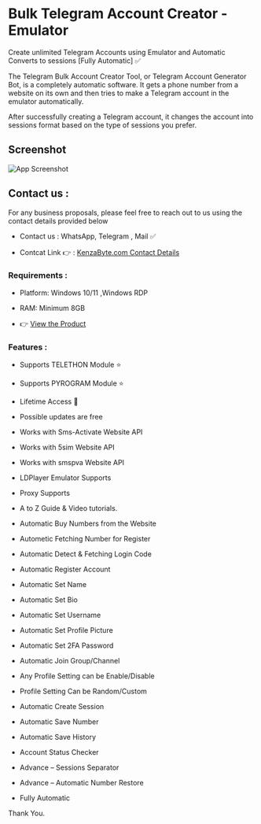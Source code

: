 # Bulk Telegram Account Creator - Emulator 

Create unlimited Telegram Accounts using Emulator and Automatic Converts to sessions [Fully Automatic] ✅

The Telegram Bulk Account Creator Tool, or Telegram Account Generator Bot, is a completely automatic software. It gets a phone number from a website on its own and then tries to make a Telegram account in the emulator automatically. 

After successfully creating a Telegram account, it changes the account into sessions format based on the type of sessions you prefer.


## Screenshot

![App Screenshot](http://www.kenzabyte.com/wp-content/uploads/2024/03/telegram-bulk-account-creator-software-options.png)


## Contact us :

For any business proposals, please feel free to reach out to us using the contact details provided below


- Contact us : WhatsApp, Telegram , Mail ✅

- Contcat Link 👉 : [KenzaByte.com Contact Details ](https://www.kenzabyte.com/contact-us/) 

### Requirements :


- Platform: Windows 10/11 ,Windows RDP

- RAM: Minimum 8GB

- 👉 [View the Product  ](https://www.kenzabyte.com/product/telegram-bulk-account-creator/) 



### Features :

-  Supports TELETHON Module ⭐

-  Supports  PYROGRAM Module ⭐

-  Lifetime Access 💯

-  Possible updates are free 

-  Works with Sms-Activate Website API

-  Works with 5sim Website API

-  Works with smspva Website API

-  LDPlayer Emulator Supports

-  Proxy Supports

-  A to Z Guide & Video tutorials.

-  Automatic Buy Numbers from the Website

-  Autometic Fetching Number for Register

-  Automatic Detect & Fetching Login Code

-  Automatic Register Account

-  Automatic Set Name

-  Automatic Set Bio

-  Automatic Set Username

-  Automatic Set Profile Picture

-  Automatic Set 2FA Password

-  Automatic Join Group/Channel

-  Any Profile Setting can be Enable/Disable

-  Profile Setting Can be Random/Custom

-  Automatic Create Session

-  Automatic Save Number

-  Automatic Save History

-  Account Status Checker

-  Advance – Sessions Separator

-  Advance – Automatic Number Restore

-  Fully Automatic

Thank You.
